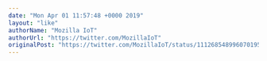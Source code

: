 ```yaml
---
date: "Mon Apr 01 11:57:48 +0000 2019"
layout: "like"
authorName: "Mozilla IoT"
authorUrl: "https://twitter.com/MozillaIoT"
originalPost: "https://twitter.com/MozillaIoT/status/1112685489960701958"
---
```

